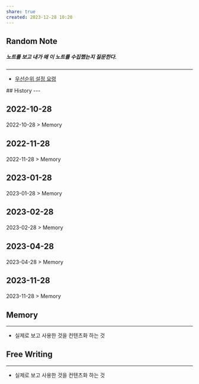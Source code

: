 ```yaml
---
share: true
created: 2023-12-28 10:20
---
```


## Random Note
##### 노트를 보고 내가 왜 이 노트를 수집했는지 질문한다.
---
<p><span><ul>
<li><a data-tooltip-position="top" aria-label="Infinity Drawer/우선순위 설정 요령.md" data-href="Infinity Drawer/우선순위 설정 요령.md" href="Infinity Drawer/우선순위 설정 요령.md" class="internal-link" target="_blank" rel="noopener">우선순위 설정 요령</a></li>
</ul></span></p>
## History
---
<h2><span><p>2022-10-28</p></span></h2><p><span><p><span alt="2022-10-28 > Memory" src="2022-10-28#Memory" class="internal-embed">2022-10-28 &gt; Memory</span></p></span></p><h2><span><p>2022-11-28</p></span></h2><p><span><p><span alt="2022-11-28 > Memory" src="2022-11-28#Memory" class="internal-embed">2022-11-28 &gt; Memory</span></p></span></p><h2><span><p>2023-01-28</p></span></h2><p><span><p><span alt="2023-01-28 > Memory" src="2023-01-28#Memory" class="internal-embed">2023-01-28 &gt; Memory</span></p></span></p><h2><span><p>2023-02-28</p></span></h2><p><span><p><span alt="2023-02-28 > Memory" src="2023-02-28#Memory" class="internal-embed">2023-02-28 &gt; Memory</span></p></span></p><h2><span><p>2023-04-28</p></span></h2><p><span><p><span alt="2023-04-28 > Memory" src="2023-04-28#Memory" class="internal-embed">2023-04-28 &gt; Memory</span></p></span></p><h2><span><p>2023-11-28</p></span></h2><p><span><p><span alt="2023-11-28 > Memory" src="2023-11-28#Memory" class="internal-embed">2023-11-28 &gt; Memory</span></p></span></p>


## Memory
---
- 실제로 보고 사용한 것을 컨텐츠화 하는 것



## Free Writing
---
- 실제로 보고 사용한 것을 컨텐츠화 하는 것